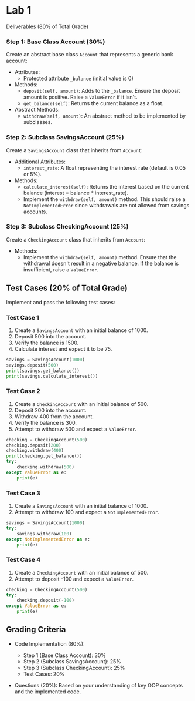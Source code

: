 # Lab 1

Deliverables (80% of Total Grade)

### Step 1: Base Class Account (30%)
Create an abstract base class `Account` that represents a generic bank account:
- Attributes:
  - Protected attribute `_balance` (initial value is 0)
- Methods:
  - `deposit(self, amount)`: Adds to the `_balance`. Ensure the deposit amount is positive. Raise a `ValueError` if it isn't.
  - `get_balance(self)`: Returns the current balance as a float.
- Abstract Methods:
  - `withdraw(self, amount)`: An abstract method to be implemented by subclasses.

### Step 2: Subclass SavingsAccount (25%)
Create a `SavingsAccount` class that inherits from `Account`:
- Additional Attributes:
  - `interest_rate`: A float representing the interest rate (default is 0.05 or 5%).
- Methods:
  - `calculate_interest(self)`: Returns the interest based on the current balance (interest = balance * interest_rate).
  - Implement the `withdraw(self, amount)` method. This should raise a `NotImplementedError` since withdrawals are not allowed from savings accounts.

### Step 3: Subclass CheckingAccount (25%)
Create a `CheckingAccount` class that inherits from `Account`:
- Methods:
  - Implement the `withdraw(self, amount)` method. Ensure that the withdrawal doesn't result in a negative balance. If the balance is insufficient, raise a `ValueError`.

## Test Cases (20% of Total Grade)

Implement and pass the following test cases:

### Test Case 1
1. Create a `SavingsAccount` with an initial balance of 1000.
2. Deposit 500 into the account.
3. Verify the balance is 1500.
4. Calculate interest and expect it to be 75.

```python
savings = SavingsAccount(1000)
savings.deposit(500)
print(savings.get_balance())
print(savings.calculate_interest())
```

### Test Case 2
1. Create a `CheckingAccount` with an initial balance of 500.
2. Deposit 200 into the account.
3. Withdraw 400 from the account.
4. Verify the balance is 300.
5. Attempt to withdraw 500 and expect a `ValueError`.

```python
checking = CheckingAccount(500)
checking.deposit(200)
checking.withdraw(400)
print(checking.get_balance())
try:
    checking.withdraw(500)
except ValueError as e:
    print(e)
```

### Test Case 3
1. Create a `SavingsAccount` with an initial balance of 1000.
2. Attempt to withdraw 100 and expect a `NotImplementedError`.

```python
savings = SavingsAccount(1000)
try:
    savings.withdraw(100)
except NotImplementedError as e:
    print(e)
```

### Test Case 4
1. Create a `CheckingAccount` with an initial balance of 500.
2. Attempt to deposit -100 and expect a `ValueError`.

```python
checking = CheckingAccount(500)
try:
    checking.deposit(-100)
except ValueError as e:
    print(e)
```

## Grading Criteria

- Code Implementation (80%):
  - Step 1 (Base Class Account): 30%
  - Step 2 (Subclass SavingsAccount): 25%
  - Step 3 (Subclass CheckingAccount): 25%
  - Test Cases: 20%

- Questions (20%): Based on your understanding of key OOP concepts and the implemented code.